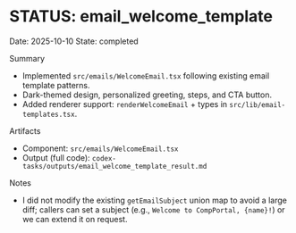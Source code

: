 # STATUS: email_welcome_template

Date: 2025-10-10
State: completed

Summary
- Implemented `src/emails/WelcomeEmail.tsx` following existing email template patterns.
- Dark-themed design, personalized greeting, steps, and CTA button.
- Added renderer support: `renderWelcomeEmail` + types in `src/lib/email-templates.tsx`.

Artifacts
- Component: `src/emails/WelcomeEmail.tsx`
- Output (full code): `codex-tasks/outputs/email_welcome_template_result.md`

Notes
- I did not modify the existing `getEmailSubject` union map to avoid a large diff; callers can set a subject (e.g., `Welcome to CompPortal, {name}!`) or we can extend it on request.

